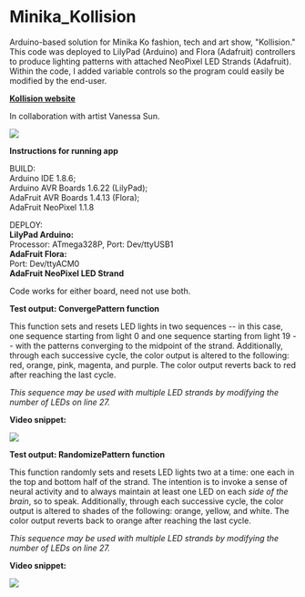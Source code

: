 # Minika_Kollision
<p>Arduino-based solution for Minika Ko fashion, tech and art show, "Kollision." This code was deployed to LilyPad (Arduino) and Flora (Adafruit) controllers to produce lighting patterns with attached NeoPixel LED Strands (Adafruit). Within the code, I added variable controls so the program could easily be modified by the end-user.</p>

<p><strong><a href="https://www.minikako.com/kollision">Kollision website</a></strong></p>

<p>In collaboration with artist Vanessa Sun.</p>

<p><img src="https://static1.squarespace.com/static/55f89062e4b0eb0e544148bc/t/5c452eb988251ba079651ab9/1548037848144/minika-ko-kollision-2019.jpg?format=2500w">

<p><strong>Instructions for running app</strong></p>
<p>BUILD:<br>
          Arduino IDE 1.8.6;<br>
          Arduino AVR Boards 1.6.22 (LilyPad);<br>
          AdaFruit AVR Boards 1.4.13 (Flora);<br>
          AdaFruit NeoPixel 1.1.8</p>
<p>DEPLOY:<br> 
          <strong>LilyPad Arduino:</strong><br>
          Processor: ATmega328P, Port: Dev/ttyUSB1<br>
          <strong>AdaFruit Flora:</strong><br>
          Port: Dev/ttyACM0<br>
          <strong>AdaFruit NeoPixel LED Strand</strong></p>
<p>Code works for either board, need not use both.</p>

<p><strong>Test output: ConvergePattern function</strong></p>

<p>This function sets and resets LED lights in two sequences -- in this case, one sequence starting from light 0 and one sequence starting from light 19 -- with the patterns converging to the midpoint of the strand. Additionally, through each successive cycle, the color output is altered to the following: red, orange, pink, magenta, and purple. The color output reverts back to red after reaching the last cycle.</p>
          
<p><em>This sequence may be used with multiple LED strands by modifying the number of LEDs on line 27.</em></p>

<p><strong>Video snippet:</strong></p>
<p><img src="https://github.com/LawrenceCastillo/Minika_Kollision/blob/master/TestOutput/TestOutput_ConvergePattern.gif">

<p><strong>Test output: RandomizePattern function</strong></p>

<p>This function randomly sets and resets LED lights two at a time: one each in the top and bottom half of the strand. The intention is to invoke a sense of neural activity and to always maintain at least one LED on each <i>side of the brain</i>, so to speak. Additionally, through each successive cycle, the color output is altered to shades of the following: orange, yellow, and white. The color output reverts back to orange after reaching the last cycle.</p>
          
<p><em>This sequence may be used with multiple LED strands by modifying the number of LEDs on line 27.</em></p>

<p><strong>Video snippet:</strong></p>
<p><img src="https://github.com/LawrenceCastillo/Minika_Kollision/blob/master/TestOutput/TestOutput_RandomizePattern.gif">

